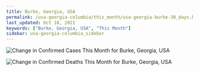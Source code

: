 ```yaml
---
title: Burke, Georgia, USA
permalink: /usa-georgia-columbia/this_month/usa-georgia-burke-30_days.html
last_updated: Oct 18, 2021
keywords: ["Burke, Georgia, USA", "This Month"]
sidebar: usa-georgia-columbia_sidebar
---
```


![Change in Confirmed Cases This Month for Burke, Georgia, USA](/covid_tracker/images/graphs/usa-georgia-burke-delta_confirmed-30_days_graph.png)

![Change in Confirmed Deaths This Month for Burke, Georgia, USA](/covid_tracker/images/graphs/usa-georgia-burke-delta_deaths-30_days_graph.png)
